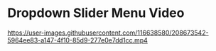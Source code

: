 <h1>Dropdown Slider Menu Video</h1>

https://user-images.githubusercontent.com/116638580/208673542-5964ee83-a147-4f10-85d9-277e0e7dd1cc.mp4
